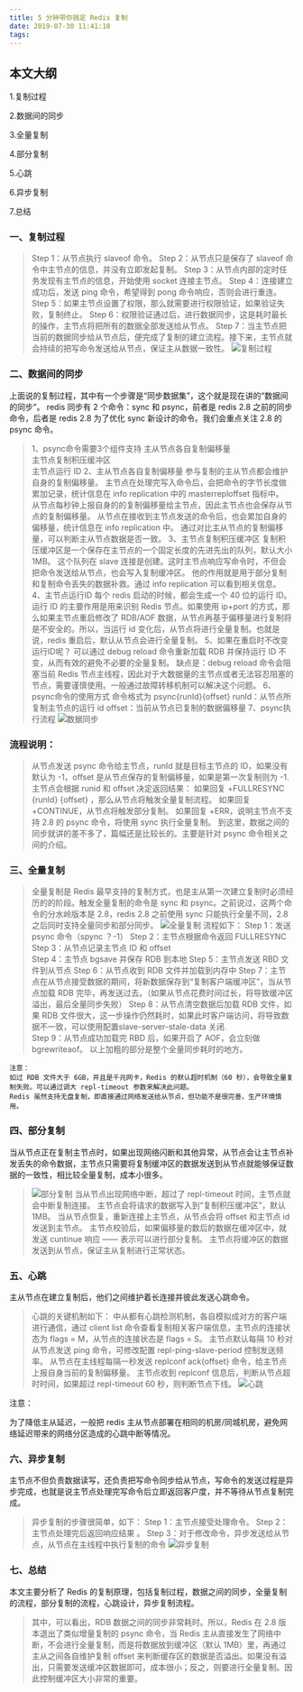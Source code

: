 ```yaml
---
title: 5 分钟带你搞定 Redis 复制
date: 2019-07-30 11:41:18
tags:
---
```



## 本文大纲

1.复制过程

2.数据间的同步

3.全量复制

4.部分复制

5.心跳

6.异步复制

7.总结


### 一、复制过程



>Step 1：从节点执行 slaveof 命令。
>Step 2：从节点只是保存了 slaveof 命令中主节点的信息，并没有立即发起复制。
>Step 3：从节点内部的定时任务发现有主节点的信息，开始使用 socket 连接主节点。
>Step 4：连接建立成功后，发送 ping 命令，希望得到 pong 命令响应，否则会进行重连。
>Step 5：如果主节点设置了权限，那么就需要进行权限验证，如果验证失败，复制终止。
>Step 6：权限验证通过后，进行数据同步，这是耗时最长的操作，主节点将把所有的数据全部发送给从节点。
>Step 7：当主节点把当前的数据同步给从节点后，便完成了复制的建立流程。接下来，主节点就会持续的把写命令发送给从节点，保证主从数据一致性。
>![复制过程](5-分钟带你搞定-Redis-复制/redis.png)


### 二、数据间的同步
上面说的复制过程，其中有一个步骤是“同步数据集”，这个就是现在讲的“数据间的同步”。
redis 同步有 2 个命令：sync 和 psync，前者是 redis 2.8 之前的同步命令，后者是 redis 2.8 为了优化 sync 新设计的命令。我们会重点关注 2.8 的 psync 命令。

>1、psync命令需要3个组件支持
>主从节点各自复制偏移量  
>主节点复制积压缓冲区  
>主节点运行 ID
>2、主从节点各自复制偏移量
>参与复制的主从节点都会维护自身的复制偏移量。
>主节点在处理完写入命令后，会把命令的字节长度做累加记录，统计信息在 info replication 中的 masterreploffset 指标中。
>从节点每秒钟上报自身的的复制偏移量给主节点，因此主节点也会保存从节点的复制偏移量。
>从节点在接收到主节点发送的命令后，也会累加自身的偏移量，统计信息在 info replication 中。
>通过对比主从节点的复制偏移量，可以判断主从节点数据是否一致。
>3、主节点复制积压缓冲区
>复制积压缓冲区是一个保存在主节点的一个固定长度的先进先出的队列，默认大小 1MB。
>这个队列在 slave 连接是创建。这时主节点响应写命令时，不但会把命令发送给从节点，也会写入复制缓冲区。
>他的作用就是用于部分复制和复制命令丢失的数据补救。通过 info replication 可以看到相关信息。
>4、主节点运行ID
>每个 redis 启动的时候，都会生成一个 40 位的运行 ID。
>运行 ID 的主要作用是用来识别 Redis 节点。如果使用 ip+port 的方式，那么如果主节点重启修改了 RDB/AOF 数据，从节点再基于偏移量进行复制将是不安全的。所以，当运行 id 变化后，从节点将进行全量复制。也就是说，redis 重启后，默认从节点会进行全量复制。
>5、如果在重启时不改变运行ID呢？
>可以通过 debug reload 命令重新加载 RDB 并保持运行 ID 不变，从而有效的避免不必要的全量复制。
>缺点是：debug reload 命令会阻塞当前 Redis 节点主线程，因此对于大数据量的主节点或者无法容忍阻塞的节点，需要谨慎使用。一般通过故障转移机制可以解决这个问题。
>6、psync命令的使用方式
>命令格式为  psync{runId}{offset}
>runId：从节点所复制主节点的运行 id
>offset：当前从节点已复制的数据偏移量
>7、psync执行流程
>![数据同步](5-分钟带你搞定-Redis-复制/redis1.png)

### 流程说明：
>从节点发送 psync 命令给主节点，runId 就是目标主节点的 ID，如果没有默认为 -1，offset 是从节点保存的复制偏移量，如果是第一次复制则为 -1.主节点会根据 runid 和 offset 决定返回结果：
>如果回复 +FULLRESYNC {runId} {offset} ，那么从节点将触发全量复制流程。
>如果回复 +CONTINUE，从节点将触发部分复制。
>如果回复 +ERR，说明主节点不支持 2.8 的 psync 命令，将使用 sync 执行全量复制。
>到这里，数据之间的同步就讲的差不多了，篇幅还是比较长的。主要是针对 psync 命令相关之间的介绍。



### 三、全量复制
>全量复制是 Redis 最早支持的复制方式，也是主从第一次建立复制时必须经历的的阶段。触发全量复制的命令是 sync 和 psync。之前说过，这两个命令的分水岭版本是 2.8，redis 2.8 之前使用 sync 只能执行全量不同，2.8 之后同时支持全量同步和部分同步。
>![全量复制](5-分钟带你搞定-Redis-复制/redis2.png)
>流程如下：
>Step 1：发送 psync 命令（spync ？-1）
>Step 2：主节点根据命令返回 FULLRESYNC        
>Step 3：从节点记录主节点 ID 和 offset        
>Step 4：主节点 bgsave 并保存 RDB 到本地
>Step 5：主节点发送 RBD 文件到从节点
>Step 6：从节点收到 RDB 文件并加载到内存中
>Step 7：主节点在从节点接受数据的期间，将新数据保存到“复制客户端缓冲区”，当从节点加载 RDB 完毕，再发送过去。（如果从节点花费时间过长，将导致缓冲区溢出，最后全量同步失败）
>Step 8：从节点清空数据后加载 RDB 文件，如果 RDB 文件很大，这一步操作仍然耗时，如果此时客户端访问，将导致数据不一致，可以使用配置slave-server-stale-data 关闭.   
>Step 9：从节点成功加载完 RBD 后，如果开启了 AOF，会立刻做 bgrewriteaof。
以上加粗的部分是整个全量同步耗时的地方。

```
注意：
如过 RDB 文件大于 6GB，并且是千兆网卡，Redis 的默认超时机制（60 秒），会导致全量复制失败。可以通过调大 repl-timeout 参数来解决此问题。
Redis 虽然支持无盘复制，即直接通过网络发送给从节点，但功能不是很完善，生产环境慎用。
```


### 四、部分复制

当从节点正在复制主节点时，如果出现网络闪断和其他异常，从节点会让主节点补发丢失的命令数据，主节点只需要将复制缓冲区的数据发送到从节点就能够保证数据的一致性，相比较全量复制，成本小很多。
>![部分复制](5-分钟带你搞定-Redis-复制/redis3.png)
>当从节点出现网络中断，超过了 repl-timeout 时间，主节点就会中断复制连接。
>主节点会将请求的数据写入到“复制积压缓冲区”，默认 1MB。
>当从节点恢复，重新连接上主节点，从节点会将 offset 和主节点 id 发送到主节点。
>主节点校验后，如果偏移量的数后的数据在缓冲区中，就发送 cuntinue 响应 —— 表示可以进行部分复制。
>主节点将缓冲区的数据发送到从节点，保证主从复制进行正常状态。




### 五、心跳

主从节点在建立复制后，他们之间维护着长连接并彼此发送心跳命令。



>心跳的关键机制如下：
>中从都有心跳检测机制，各自模拟成对方的客户端进行通信，通过 client list 命令查看复制相关客户端信息，主节点的连接状态为 flags = M，从节点的连接状态是 flags = S。
>主节点默认每隔 10 秒对从节点发送 ping 命令，可修改配置 repl-ping-slave-period 控制发送频率。
>从节点在主线程每隔一秒发送 replconf ack{offset} 命令，给主节点上报自身当前的复制偏移量。
>主节点收到 replconf 信息后，判断从节点超时时间，如果超过 repl-timeout 60 秒，则判断节点下线。
>![心跳](5-分钟带你搞定-Redis-复制/redis4.png)

注意：

为了降低主从延迟，一般把 redis 主从节点部署在相同的机房/同城机房，避免网络延迟带来的网络分区造成的心跳中断等情况。



### 六、异步复制

主节点不但负责数据读写，还负责把写命令同步给从节点，写命令的发送过程是异步完成，也就是说主节点处理完写命令后立即返回客户度，并不等待从节点复制完成。



>异步复制的步骤很简单，如下：
>Step 1：主节点接受处理命令。
>Step 2：主节点处理完后返回响应结果 。
>Step 3：对于修改命令，异步发送给从节点，从节点在主线程中执行复制的命令
>![异步复制](5-分钟带你搞定-Redis-复制/redis5.png)


### 七、总结



本文主要分析了 Redis 的复制原理，包括复制过程，数据之间的同步，全量复制的流程，部分复制的流程，心跳设计，异步复制流程。

>其中，可以看出，RDB 数据之间的同步非常耗时。所以，Redis 在 2.8 版本退出了类似增量复制的 psync 命令，当 Redis 主从直接发生了网络中断，不会进行全量复制，而是将数据放到缓冲区（默认 1MB）里，再通过主从之间各自维护复制 offset 来判断缓存区的数据是否溢出。如果没有溢出，只需要发送缓冲区数据即可，成本很小；反之，则要进行全量复制。因此控制缓冲区大小非常的重要。
